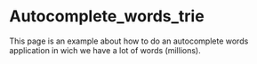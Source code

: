 # Autocomplete_words_trie
  This page is an example about how to do an autocomplete words application in wich we have a lot of words (millions). 
